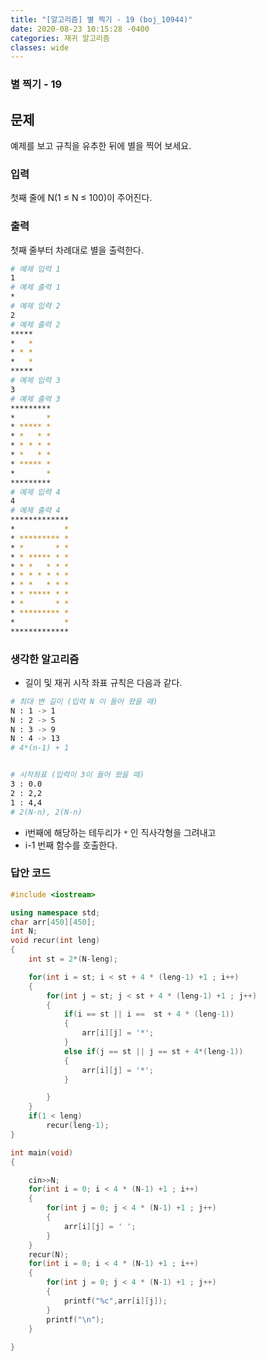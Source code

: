 ```yaml
---
title: "[알고리즘] 별 찍기 - 19 (boj_10944)"
date: 2020-08-23 10:15:28 -0400
categories: 재귀 알고리즘
classes: wide
---
```


### 별 찍기 - 19 

## 문제
예제를 보고 규칙을 유추한 뒤에 별을 찍어 보세요.

### 입력
첫째 줄에 N(1 ≤ N ≤ 100)이 주어진다.

### 출력
첫째 줄부터 차례대로 별을 출력한다.

```bash
# 예제 입력 1 
1
# 예제 출력 1 
*
# 예제 입력 2 
2
# 예제 출력 2 
*****
*   *
* * *
*   *
*****
# 예제 입력 3 
3
# 예제 출력 3 
*********
*       *
* ***** *
* *   * *
* * * * *
* *   * *
* ***** *
*       *
*********
# 예제 입력 4 
4
# 예제 출력 4 
*************
*           *
* ********* *
* *       * *
* * ***** * *
* * *   * * *
* * * * * * *
* * *   * * *
* * ***** * *
* *       * *
* ********* *
*           *
*************
```


### 생각한 알고리즘

- 길이 및 재귀 시작 좌표 규칙은 다음과 같다.

```bash
# 최대 변 길이 (입력 N 이 들어 왔을 때)
N : 1 -> 1
N : 2 -> 5
N : 3 -> 9
N : 4 -> 13
# 4*(n-1) + 1


# 시작좌표 (입력이 3이 들어 왔을 때)
3 : 0.0
2 : 2,2
1 : 4,4
# 2(N-n), 2(N-n)

```
- i번째에 해당하는 테두리가 ``*`` 인 직사각형을 그려내고
- i-1 번째 함수를 호출한다.


### 답안 코드

```cpp
#include <iostream>

using namespace std;
char arr[450][450];
int N;
void recur(int leng)
{
    int st = 2*(N-leng); 

    for(int i = st; i < st + 4 * (leng-1) +1 ; i++)
    {
        for(int j = st; j < st + 4 * (leng-1) +1 ; j++)
        {
            if(i == st || i ==  st + 4 * (leng-1))
            {
                arr[i][j] = '*';
            }
            else if(j == st || j == st + 4*(leng-1))
            {
                arr[i][j] = '*';
            }

        }
    }
    if(1 < leng)
        recur(leng-1);
}

int main(void)
{

    cin>>N;
    for(int i = 0; i < 4 * (N-1) +1 ; i++)
    {
        for(int j = 0; j < 4 * (N-1) +1 ; j++)
        {
            arr[i][j] = ' ';
        }
    }
    recur(N);
    for(int i = 0; i < 4 * (N-1) +1 ; i++)
    {
        for(int j = 0; j < 4 * (N-1) +1 ; j++)
        {
            printf("%c",arr[i][j]);
        }
        printf("\n");
    }
    
}


```